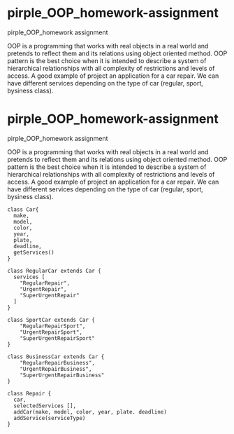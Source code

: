 # pirple_OOP_homework-assignment
pirple_OOP_homework assignment

OOP is a programming that works with real objects in a real world and pretends to reflect them and its relations using object oriented method. OOP pattern is the best choice when it is intended to describe a system of hierarchical relationships with all complexity of restrictions and levels of access.
A good example of project an application for a car repair. We can have different services depending on the type of car (regular, sport, bysiness class).

# pirple_OOP_homework-assignment
pirple_OOP_homework assignment

OOP is a programming that works with real objects in a real world and pretends to reflect them and its relations using object oriented method. OOP pattern is the best choice when it is intended to describe a system of hierarchical relationships with all complexity of restrictions and levels of access.
A good example of project an application for a car repair. We can have different services depending on the type of car (regular, sport, bysiness class).

```
class Car{
  make,
  model,
  color,
  year,
  plate,
  deadline,
  getServices()
}

class RegularCar extends Car {
  services [
    "RegularRepair",
    "UrgentRepair",
    "SuperUrgentRepair"
  ]
}

class SportCar extends Car {
    "RegularRepairSport",
    "UrgentRepairSport",
    "SuperUrgentRepairSport"
}

class BusinessCar extends Car {
    "RegularRepairBusiness",
    "UrgentRepairBusiness",
    "SuperUrgentRepairBusiness"
}

class Repair {
  car,
  selectedServices [],
  addCar(make, model, color, year, plate. deadline)
  addService(serviceType)
}
